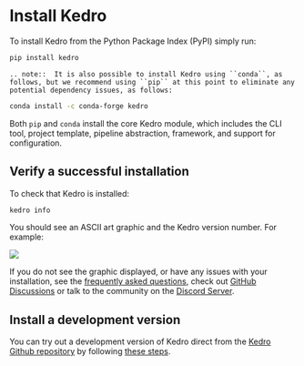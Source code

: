# Install Kedro

To install Kedro from the Python Package Index (PyPI) simply run:

```bash
pip install kedro
```

```eval_rst
.. note::  It is also possible to install Kedro using ``conda``, as follows, but we recommend using ``pip`` at this point to eliminate any potential dependency issues, as follows:
```

```bash
conda install -c conda-forge kedro
```

Both `pip` and `conda` install the core Kedro module, which includes the CLI tool, project template, pipeline abstraction, framework, and support for configuration.

## Verify a successful installation

To check that Kedro is installed:

```bash
kedro info
```

You should see an ASCII art graphic and the Kedro version number. For example:

![](../meta/images/kedro_graphic.png)

If you do not see the graphic displayed, or have any issues with your installation, see the [frequently asked questions](../12_faq/01_faq.md), check out [GitHub Discussions](https://github.com/quantumblacklabs/kedro/discussions) or talk to the community on the [Discord Server](https://discord.gg/akJDeVaxnB).

## Install a development version

You can try out a development version of Kedro direct from the [Kedro Github repository](https://github.com/quantumblacklabs/kedro) by following [these steps](../12_faq/01_faq.md#how-can-i-use-a-development-version-of-kedro).
